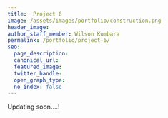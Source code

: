 ```yaml
---
title:  Project 6
image: /assets/images/portfolio/construction.png
header_image:
author_staff_member: Wilson Kumbara
permalink: /portfolio/project-6/
seo:
  page_description:
  canonical_url: 
  featured_image: 
  twitter_handle: 
  open_graph_type:
  no_index: false
---
```


Updating soon....!
